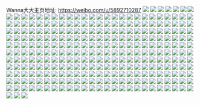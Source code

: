 Wanna大大主页地址: https://weibo.com/u/5892710287 
![](https://wx4.sinaimg.cn/mw2000/006qNd8jly1h8zpxwrls0j31gg1xyqv5.jpg) 
![](https://wx4.sinaimg.cn/mw2000/006qNd8jly1h8zpxva4y8j32c0340u0y.jpg) 
![](https://wx4.sinaimg.cn/mw2000/006qNd8jly1h8zpxtcmmqj30zo1bkqv5.jpg) 
![](https://wx4.sinaimg.cn/mw2000/006qNd8jly1h8zpxylx98j32182pn1kz.jpg) 
![](https://wx4.sinaimg.cn/mw2000/006qNd8jly1h8wp1pun00j32c03401kz.jpg) 
![](https://wx4.sinaimg.cn/mw2000/006qNd8jly1h8s0xemjb5j32c0340e84.jpg) 
![](https://wx4.sinaimg.cn/mw2000/006qNd8jly1h8s0x47h7bj333z33zb2a.jpg) 
![](https://wx4.sinaimg.cn/mw2000/006qNd8jly1h8ro62zjf2j30k00zkgre.jpg) 
![](https://wx4.sinaimg.cn/mw2000/006qNd8jly1h8k09pemhfj32c02c17wk.jpg) 
![](https://wx4.sinaimg.cn/mw2000/006qNd8jly1h8k0b7bqfuj32c02c0kjm.jpg) 
![](https://wx4.sinaimg.cn/mw2000/006qNd8jly1h8k0ccp0pvj30u00u0wnk.jpg) 
![](https://wx4.sinaimg.cn/mw2000/006qNd8jly1h8jzmt9qzsj32by31gqv9.jpg) 
![](https://wx4.sinaimg.cn/mw2000/006qNd8jly1h8jzmxlomkj32by340x6p.jpg) 
![](https://wx4.sinaimg.cn/mw2000/006qNd8jly1h8jzmqhbyxj32c0340kjn.jpg) 
![](https://wx4.sinaimg.cn/mw2000/006qNd8jly1h8jzrw827fj32ax2axhdv.jpg) 
![](https://wx4.sinaimg.cn/mw2000/006qNd8jly1h8jzml50j4j333z33zx6r.jpg) 
![](https://wx4.sinaimg.cn/mw2000/006qNd8jly1h8jzmurwofj333z2bzhdv.jpg) 
![](https://wx4.sinaimg.cn/mw2000/006qNd8jly1h8cronz9muj32i827qhdv.jpg) 
![](https://wx4.sinaimg.cn/mw2000/006qNd8jly1h8cropm8lpj32yd2yeu0y.jpg) 
![](https://wx4.sinaimg.cn/mw2000/006qNd8jly1h8crow7cbtj32al2alu0y.jpg) 
![](https://wx4.sinaimg.cn/mw2000/006qNd8jly1h8crou4opgj32c027cb2a.jpg) 
![](https://wx4.sinaimg.cn/mw2000/006qNd8jly1h8crpb07tvj32vy2orhdt.jpg) 
![](https://wx4.sinaimg.cn/mw2000/006qNd8jly1h8crp0srfvj32c01pjqv6.jpg) 
![](https://wx4.sinaimg.cn/mw2000/006qNd8jly1h8cros56zfj32az2azx6q.jpg) 
![](https://wx4.sinaimg.cn/mw2000/006qNd8jly1h8croy8isdj333z2bzx6r.jpg) 
![](https://wx4.sinaimg.cn/mw2000/006qNd8jly1h8crp2kp3bj329b29bb2a.jpg) 
![](https://wx4.sinaimg.cn/mw2000/006qNd8jly1h8a89lmy5lj32c026px6q.jpg) 
![](https://wx4.sinaimg.cn/mw2000/006qNd8jly1h8a89kq96aj33402c0b2d.jpg) 
![](https://wx4.sinaimg.cn/mw2000/006qNd8jly1h8a89jhdp0j32ap20ex6p.jpg) 
![](https://wx4.sinaimg.cn/mw2000/006qNd8jly1h898u2m3rmj31nw19re81.jpg) 
![](https://wx4.sinaimg.cn/mw2000/006qNd8jly1h898tuffcij329x29xb2a.jpg) 
![](https://wx4.sinaimg.cn/mw2000/006qNd8jly1h898tv1oaej30zk0xk7mk.jpg) 
![](https://wx4.sinaimg.cn/mw2000/006qNd8jly1h89c4131erj30ye12wwyw.jpg) 
![](https://wx4.sinaimg.cn/mw2000/006qNd8jly1h89c42rqpkj31xu1xue81.jpg) 
![](https://wx4.sinaimg.cn/mw2000/006qNd8jly1h89c4074lhj32c02c0x6q.jpg) 
![](https://wx4.sinaimg.cn/mw2000/006qNd8jly1h898tyar7bj32c02c0npe.jpg) 
![](https://wx4.sinaimg.cn/mw2000/006qNd8jly1h898tx433vj32bb2bcb2b.jpg) 
![](https://wx4.sinaimg.cn/mw2000/006qNd8jly1h898ttarhfj32b12b14qq.jpg) 
![](https://wx4.sinaimg.cn/mw2000/006qNd8jly1h82p7oycpyj32c0340u0y.jpg) 
![](https://wx4.sinaimg.cn/mw2000/006qNd8jly1h82qu8ezyvj33402c0hdw.jpg) 
![](https://wx4.sinaimg.cn/mw2000/006qNd8jly1h82p7trrzoj32c033y1kz.jpg) 
![](https://wx4.sinaimg.cn/mw2000/006qNd8jly1h82p849i4cj32c0340kjm.jpg) 
![](https://wx4.sinaimg.cn/mw2000/006qNd8jly1h82p9tmq92j33402c0u0x.jpg) 
![](https://wx4.sinaimg.cn/mw2000/006qNd8jly1h82pcp17lcj32c0340kjn.jpg) 
![](https://wx4.sinaimg.cn/mw2000/006qNd8jly1h82qw8pjv8j32c02c0e83.jpg) 
![](https://wx4.sinaimg.cn/mw2000/006qNd8jly1h82p7jse3rj32c035i4qt.jpg) 
![](https://wx4.sinaimg.cn/mw2000/006qNd8jly1h82qyyrlrtj334022oqva.jpg) 
![](https://wx4.sinaimg.cn/mw2000/006qNd8jly1h80ygq5hd7j334022okjm.jpg) 
![](https://wx4.sinaimg.cn/mw2000/006qNd8jly1h80ygnm7otj32bc2bce82.jpg) 
![](https://wx4.sinaimg.cn/mw2000/006qNd8jly1h80ygovld3j333z2bzkjm.jpg) 
![](https://wx4.sinaimg.cn/mw2000/006qNd8jly1h80ykf9vwnj333z2bzhdv.jpg) 
![](https://wx4.sinaimg.cn/mw2000/006qNd8jly1h80ykgq4vkj32bk2bkhdu.jpg) 
![](https://wx4.sinaimg.cn/mw2000/006qNd8jly1h80yltrymjj32c027nx6p.jpg) 
![](https://wx4.sinaimg.cn/mw2000/006qNd8jly1h7wyroh94sj32by2bo7wi.jpg) 
![](https://wx4.sinaimg.cn/mw2000/006qNd8jly1h7wyrn9c58j32c03401ky.jpg) 
![](https://wx4.sinaimg.cn/mw2000/006qNd8jly1h7wyrm4qzvj333y2byu0y.jpg) 
![](https://wx4.sinaimg.cn/mw2000/006qNd8jly1h7ul5t2g3aj33402c0e81.jpg) 
![](https://wx4.sinaimg.cn/mw2000/006qNd8jly1h7ul5ofud7j33402c0x6s.jpg) 
![](https://wx4.sinaimg.cn/mw2000/006qNd8jly1h7ul734jjnj33402c0qv7.jpg) 
![](https://wx4.sinaimg.cn/mw2000/006qNd8jly1h7ul58xfutj32802you0z.jpg) 
![](https://wx4.sinaimg.cn/mw2000/006qNd8jly1h7ul516y2ej329x29xqv6.jpg) 
![](https://wx4.sinaimg.cn/mw2000/006qNd8jly1h7ul5fc6xpj32av20i1kz.jpg) 
![](https://wx4.sinaimg.cn/mw2000/006qNd8jly1h7ul4xcolvj33402c07wj.jpg) 
![](https://wx4.sinaimg.cn/mw2000/006qNd8jly1h7ul5iy5ruj33402c0hdv.jpg) 
![](https://wx4.sinaimg.cn/mw2000/006qNd8jly1h7ul5gydjqj33402c0kjm.jpg) 
![](https://wx4.sinaimg.cn/mw2000/006qNd8jly1h7th84p01ij3340340e86.jpg) 
![](https://wx4.sinaimg.cn/mw2000/006qNd8jly1h7th8hzewaj333z2bz7wi.jpg) 
![](https://wx4.sinaimg.cn/mw2000/006qNd8jly1h7th8gibttj32c02c0x6q.jpg) 
![](https://wx4.sinaimg.cn/mw2000/006qNd8jly1h7th8jm4k6j32c02c0qv5.jpg) 
![](https://wx4.sinaimg.cn/mw2000/006qNd8jly1h7th8lfbv8j33402c0e83.jpg) 
![](https://wx4.sinaimg.cn/mw2000/006qNd8jly1h7th8f44i0j333z33zqv7.jpg) 
![](https://wx4.sinaimg.cn/mw2000/006qNd8jly1h7th86i9ngj33402c0u0z.jpg) 
![](https://wx4.sinaimg.cn/mw2000/006qNd8jly1h7th8cygk3j324836ckjp.jpg) 
![](https://wx4.sinaimg.cn/mw2000/006qNd8jly1h7qq285xlwj327g1vvkjl.jpg) 
![](https://wx4.sinaimg.cn/mw2000/006qNd8jly1h7qq2c4gugj32802yo1l1.jpg) 
![](https://wx4.sinaimg.cn/mw2000/006qNd8jly1h7gfrlq9u0j329k29ku0x.jpg) 
![](https://wx4.sinaimg.cn/mw2000/006qNd8jly1h7g5d9e6lhj32c0299npd.jpg) 
![](https://wx4.sinaimg.cn/mw2000/006qNd8jly1h7g5deihhej315o1qu7wh.jpg) 
![](https://wx4.sinaimg.cn/mw2000/006qNd8jly1h7g5db47haj32c03407wi.jpg) 
![](https://wx4.sinaimg.cn/mw2000/006qNd8jly1h7g5dhmk2bj33402c07wh.jpg) 
![](https://wx4.sinaimg.cn/mw2000/006qNd8jly1h7g5dgs1uvj32802you0y.jpg) 
![](https://wx4.sinaimg.cn/mw2000/006qNd8jly1h7g5mx31haj33402c0u0y.jpg) 
![](https://wx4.sinaimg.cn/mw2000/006qNd8jly1h7fd7gx8awj33402c0b2c.jpg) 
![](https://wx4.sinaimg.cn/mw2000/006qNd8jly1h7fdfehzqdj32ba2ba4qq.jpg) 
![](https://wx4.sinaimg.cn/mw2000/006qNd8jly1h7fiq1hxauj329t29t1ky.jpg) 
![](https://wx4.sinaimg.cn/mw2000/006qNd8jly1h7fd7iupwtj33402c04qs.jpg) 
![](https://wx4.sinaimg.cn/mw2000/006qNd8jly1h7fd7qlyj5j32a32a37wi.jpg) 
![](https://wx4.sinaimg.cn/mw2000/006qNd8jly1h7fdany15ej336c36c1kx.jpg) 
![](https://wx4.sinaimg.cn/mw2000/006qNd8jly1h7fd9yf4ktj336c36chdt.jpg) 
![](https://wx4.sinaimg.cn/mw2000/006qNd8jly1h7fdhzit3zj324836cqv6.jpg) 
![](https://wx4.sinaimg.cn/mw2000/006qNd8jly1h7fiou3tcoj33402c0x6s.jpg) 
![](https://wx4.sinaimg.cn/mw2000/006qNd8jly1h7bu3b86yrj3341341x6q.jpg) 
![](https://wx4.sinaimg.cn/mw2000/006qNd8jly1h77bkqs9dmj31400u07wh.jpg) 
![](https://wx4.sinaimg.cn/mw2000/006qNd8jly1h77adz1wjpj32c0340u0z.jpg) 
![](https://wx4.sinaimg.cn/mw2000/006qNd8jly1h77bjp8am4j32ax2ax4qs.jpg) 
![](https://wx4.sinaimg.cn/mw2000/006qNd8jly1h77bjm86poj33402c0kjn.jpg) 
![](https://wx4.sinaimg.cn/mw2000/006qNd8jly1h77bjjj1gcj33402c0b2b.jpg) 
![](https://wx4.sinaimg.cn/mw2000/006qNd8jly1h77bdkxl1oj329s29snpe.jpg) 
![](https://wx4.sinaimg.cn/mw2000/006qNd8jly1h77bdhxry4j33402c0u10.jpg) 
![](https://wx4.sinaimg.cn/mw2000/006qNd8jly1h77blufwsnj33402c0x6r.jpg) 
![](https://wx4.sinaimg.cn/mw2000/006qNd8jly1h77bmej7boj333z2bzqv7.jpg) 
![](https://wx4.sinaimg.cn/mw2000/006qNd8jly1h73pnus84ej32c02c1npe.jpg) 
![](https://wx4.sinaimg.cn/mw2000/006qNd8jly1h70jbmu7wej33402c0b2b.jpg) 
![](https://wx4.sinaimg.cn/mw2000/006qNd8jly1h70jbpmv3pj33402c0u0z.jpg) 
![](https://wx4.sinaimg.cn/mw2000/006qNd8jgy3h70ftd9xz0j316o1kw1kx.jpg) 
![](https://wx4.sinaimg.cn/mw2000/006qNd8jgy3h70ftd6lswj316o1kwtz7.jpg) 
![](https://wx4.sinaimg.cn/mw2000/006qNd8jly1h6yq52k3wnj30zq25a49r.jpg) 
![](https://wx4.sinaimg.cn/mw2000/006qNd8jly1h6ujewl2quj32802yoqg4.jpg) 
![](https://wx4.sinaimg.cn/mw2000/006qNd8jly1h6rs1vqfvwj32bz23jhdu.jpg) 
![](https://wx4.sinaimg.cn/mw2000/006qNd8jly1h6rs1znprzj32al2al4qq.jpg) 
![](https://wx4.sinaimg.cn/mw2000/006qNd8jly1h6s901gb31j33402c0kjm.jpg) 
![](https://wx4.sinaimg.cn/mw2000/006qNd8jly1h6rs1sgf03j33402c0e82.jpg) 
![](https://wx4.sinaimg.cn/mw2000/006qNd8jly1h6rs1twwqoj33402c07wj.jpg) 
![](https://wx4.sinaimg.cn/mw2000/006qNd8jly1h6rs23nj4cj33402c0u0x.jpg) 
![](https://wx4.sinaimg.cn/mw2000/006qNd8jly1h6rs22i8hej327m27mb2a.jpg) 
![](https://wx4.sinaimg.cn/mw2000/006qNd8jly1h6rs216dngj32bz2bz4qq.jpg) 
![](https://wx4.sinaimg.cn/mw2000/006qNd8jly1h6s903b5jkj30xe0u4tnq.jpg) 
![](https://wx4.sinaimg.cn/mw2000/006qNd8jly1h6kzq8a5tzj30zo2567mz.jpg) 
![](https://wx4.sinaimg.cn/mw2000/006qNd8jly1h631cpkwvqj32az2azkjn.jpg) 
![](https://wx4.sinaimg.cn/mw2000/006qNd8jly1h631ghfq24j31jz1jz7wh.jpg) 
![](https://wx4.sinaimg.cn/mw2000/006qNd8jly1h631d08u1bj32kj2bzkjm.jpg) 
![](https://wx4.sinaimg.cn/mw2000/006qNd8jly1h631cw9n9cj32ay2ayu0x.jpg) 
![](https://wx4.sinaimg.cn/mw2000/006qNd8jly1h631la8ou9j33402c0e82.jpg) 
![](https://wx4.sinaimg.cn/mw2000/006qNd8jly1h631d5c0l8j32az2azqv5.jpg) 
![](https://wx4.sinaimg.cn/mw2000/006qNd8jly1h631d8c67uj32ay2ay7wi.jpg) 
![](https://wx4.sinaimg.cn/mw2000/006qNd8jly1h631da0u6dj32az2az7wi.jpg) 
![](https://wx4.sinaimg.cn/mw2000/006qNd8jly1h631dj1hgaj333z2bzu10.jpg) 
![](https://wx4.sinaimg.cn/mw2000/006qNd8jly1h5j3nv56zmj30u014044d.jpg) 
![](https://wx4.sinaimg.cn/mw2000/006qNd8jly1h4yktxoyupj30u00u0grh.jpg) 
![](https://wx4.sinaimg.cn/mw2000/006qNd8jly1h4yl2pktssj31400u0wit.jpg) 
![](https://wx4.sinaimg.cn/mw2000/006qNd8jly1h4yl2pxrxuj30vs0u0wo4.jpg) 
![](https://wx4.sinaimg.cn/mw2000/006qNd8jly1h4ldzhii7aj33402c0kjm.jpg) 
![](https://wx4.sinaimg.cn/mw2000/006qNd8jly1h4fkjwl0vnj33402c01kz.jpg) 
![](https://wx4.sinaimg.cn/mw2000/006qNd8jly1h1z1nvcblnj32802yohdv.jpg) 
![](https://wx4.sinaimg.cn/mw2000/006qNd8jly1h1z129quylj32yo280x6q.jpg) 
![](https://wx4.sinaimg.cn/mw2000/006qNd8jly1h1z1oib432j30vn15uwiy.jpg) 
![](https://wx4.sinaimg.cn/mw2000/006qNd8jly1h1ab4ns0rnj32802yox6q.jpg) 
![](https://wx4.sinaimg.cn/mw2000/006qNd8jly1h1ab4mg44ij32c03401ky.jpg) 
![](https://wx4.sinaimg.cn/mw2000/006qNd8jly1h1ab4ov1tdj32c02c1npd.jpg) 
![](https://wx4.sinaimg.cn/mw2000/006qNd8jly1h0sdsdhmntj30zd0hggqg.jpg) 
![](https://wx4.sinaimg.cn/mw2000/006qNd8jly1h01os4b01ij32802yo1kz.jpg) 
![](https://wx4.sinaimg.cn/mw2000/006qNd8jly1h01os7b6apj32802yo4qr.jpg) 
![](https://wx4.sinaimg.cn/mw2000/006qNd8jly1gzheow9uhgj32c03404qr.jpg) 
![](https://wx4.sinaimg.cn/mw2000/006qNd8jly1gz5a3ykpodj32c0340hdu.jpg) 
![](https://wx4.sinaimg.cn/mw2000/006qNd8jly1gz5a41p1gzj32c03404qt.jpg) 
![](https://wx4.sinaimg.cn/mw2000/006qNd8jly1gz5a3wyoghj32c0340u10.jpg) 
![](https://wx4.sinaimg.cn/mw2000/006qNd8jly1gz5a42zolaj32yo280u0y.jpg) 
![](https://wx4.sinaimg.cn/mw2000/006qNd8jly1gz5a45iydyj32802yohdu.jpg) 
![](https://wx4.sinaimg.cn/mw2000/006qNd8jly1gz5a44dawlj32yo280u0y.jpg) 
![](https://wx4.sinaimg.cn/mw2000/006qNd8jly3gyy9mbh663j316o1kwavn.jpg) 
![](https://wx4.sinaimg.cn/mw2000/006qNd8jly3gyy9maq70bj316o1kw1hq.jpg) 
![](https://wx4.sinaimg.cn/mw2000/006qNd8jly3gyy9mbi7jmj316o1kw7uw.jpg) 
![](https://wx4.sinaimg.cn/mw2000/006qNd8jly3gyy9mbzuauj316o1kwhb0.jpg) 
![](https://wx4.sinaimg.cn/mw2000/006qNd8jly3gyy9mch3pvj316o1kwqqd.jpg) 
![](https://wx4.sinaimg.cn/mw2000/006qNd8jly3gyy9mchh6oj316o1kw7rr.jpg) 
![](https://wx4.sinaimg.cn/mw2000/006qNd8jly3gyy9mcu5lcj316o1kw1he.jpg) 
![](https://wx4.sinaimg.cn/mw2000/006qNd8jly3gyy9md8vp0j316o1kw1by.jpg) 
![](https://wx4.sinaimg.cn/mw2000/006qNd8jly3gyy9mdj1nqj316o1kwnhd.jpg) 
![](https://wx4.sinaimg.cn/mw2000/006qNd8jly3gyuwhqpk4vj316o1kw1kx.jpg) 
![](https://wx4.sinaimg.cn/mw2000/006qNd8jly3gyuwhqtw36j316o1kw4qp.jpg) 
![](https://wx4.sinaimg.cn/mw2000/006qNd8jly3gyuwhqspu7j316o1kwx6e.jpg) 
![](https://wx4.sinaimg.cn/mw2000/006qNd8jly3gyuwhs9wpcj316o1kw1kx.jpg) 
![](https://wx4.sinaimg.cn/mw2000/006qNd8jly3gyuwhsb5jrj316o1kw4p9.jpg) 
![](https://wx4.sinaimg.cn/mw2000/006qNd8jly3gyuwhsdrfdj316o1kw1kx.jpg) 
![](https://wx4.sinaimg.cn/mw2000/006qNd8jly1gymjxy6pqqj31su1suqv5.jpg) 
![](https://wx4.sinaimg.cn/mw2000/006qNd8jly1gyepcto4t8j3220220b2a.jpg) 
![](https://wx4.sinaimg.cn/mw2000/006qNd8jly1gw5l42xobzj32802yokjm.jpg) 
![](https://wx4.sinaimg.cn/mw2000/006qNd8jly1gw5l3y8dzsj32802yohdu.jpg) 
![](https://wx4.sinaimg.cn/mw2000/006qNd8jly1gvhkr49y8bj31400u010d.jpg) 
![](https://wx4.sinaimg.cn/mw2000/006qNd8jly1gu4wyjrtdxj32c02c0x6q.jpg) 
![](https://wx4.sinaimg.cn/mw2000/006qNd8jly1gu4wyih759j32c0340u0z.jpg) 
![](https://wx4.sinaimg.cn/mw2000/006qNd8jly1gu4wyl652ej32c02c04qr.jpg) 
![](https://wx4.sinaimg.cn/mw2000/006qNd8jly1gtum3gbo59j313u0tujzp.jpg) 
![](https://wx4.sinaimg.cn/mw2000/006qNd8jly1gsb0jp1cm0j33402c0kjm.jpg) 
![](https://wx4.sinaimg.cn/mw2000/006qNd8jly1gsb0jlkuaxj33402c0qv6.jpg) 
![](https://wx4.sinaimg.cn/mw2000/006qNd8jly1gsb0jrizi6j33402c0qv5.jpg) 
![](https://wx4.sinaimg.cn/mw2000/006qNd8jly1grmoliuko1j31hn1hnwq6.jpg) 
![](https://wx4.sinaimg.cn/mw2000/006qNd8jly1grmolihrpbj31hn1hn18v.jpg) 
![](https://wx4.sinaimg.cn/mw2000/006qNd8jly1gqrkff618xj30it0mv0w8.jpg) 
![](https://wx4.sinaimg.cn/mw2000/006qNd8jly1gqrkfex2spj30p00p00u2.jpg) 
![](https://wx4.sinaimg.cn/mw2000/006qNd8jly1gqrkffeey5j30p00p0wg8.jpg) 
![](https://wx4.sinaimg.cn/mw2000/006qNd8jly1gqrkffluzwj30p00p0gn6.jpg) 
![](https://wx4.sinaimg.cn/mw2000/006qNd8jly1gngyp9xesmj30yi1pcu0x.jpg) 
![](https://wx4.sinaimg.cn/mw2000/006qNd8jly1gnbwznhhynj32bb2bbu0x.jpg) 
![](https://wx4.sinaimg.cn/mw2000/006qNd8jly1gnbwzlj7oij33402c0hdv.jpg) 
![](https://wx4.sinaimg.cn/mw2000/006qNd8jly1gmnmr49dn3j33322bb4k4.jpg) 
![](https://wx4.sinaimg.cn/mw2000/006qNd8jly1gmnmtcksg9j33322bb1kz.jpg) 
![](https://wx4.sinaimg.cn/mw2000/006qNd8jly1gmaps2ym4aj31cc1ccwxd.jpg) 
![](https://wx4.sinaimg.cn/mw2000/006qNd8jly1gmaps7mmo4j31qf1attnx.jpg) 
![](https://wx4.sinaimg.cn/mw2000/006qNd8jly1gmaps8xpbmj31ud188qja.jpg) 
![](https://wx4.sinaimg.cn/mw2000/006qNd8jly1gmaps65kmpj31px1afnos.jpg) 
![](https://wx4.sinaimg.cn/mw2000/006qNd8jly1gm7ks5m9rhj32yk27unpd.jpg) 
![](https://wx4.sinaimg.cn/mw2000/006qNd8jly1gkwnjdhofsj33402c07wi.jpg) 
![](https://wx4.sinaimg.cn/mw2000/006qNd8jly1gkwnjfrzykj33402c0npd.jpg) 
![](https://wx4.sinaimg.cn/mw2000/006qNd8jly1gkwnjaelncj33402c0qv5.jpg) 
![](https://wx4.sinaimg.cn/mw2000/006qNd8jly1gkw3hn4ubrj30u0140dxi.jpg) 
![](https://wx4.sinaimg.cn/mw2000/006qNd8jly1gkw3hm6wh4j30u0140diu.jpg) 
![](https://wx4.sinaimg.cn/mw2000/006qNd8jly1gktqzixf5zj32bb2bbb2a.jpg) 
![](https://wx4.sinaimg.cn/mw2000/006qNd8jly1gktqzgyq9jj32bb2bbe81.jpg) 
![](https://wx4.sinaimg.cn/mw2000/006qNd8jly1gjnf3zwbduj33343341kx.jpg) 
![](https://wx4.sinaimg.cn/mw2000/006qNd8jly1gjkdzbawtbj31e811o120.jpg) 
![](https://wx4.sinaimg.cn/mw2000/006qNd8jly3gjazrdh2c7j31kw11xx6q.jpg) 
![](https://wx4.sinaimg.cn/mw2000/006qNd8jly1gj58tjam9kj33402c0b2a.jpg) 
![](https://wx4.sinaimg.cn/mw2000/006qNd8jly1gisqfkm66vj32c01r0ka4.jpg) 
![](https://wx4.sinaimg.cn/mw2000/006qNd8jly1gisqfl10apj32c01qz15j.jpg) 
![](https://wx4.sinaimg.cn/mw2000/006qNd8jly1gisqfme31pj33402c0hdv.jpg) 
![](https://wx4.sinaimg.cn/mw2000/006qNd8jly1giav8mchwwj30j60j6q3g.jpg) 
![](https://wx4.sinaimg.cn/mw2000/006qNd8jly1giav8mqa72j30j60j6t9p.jpg) 
![](https://wx4.sinaimg.cn/mw2000/006qNd8jly1giav8n2sobj30j60j6dgj.jpg) 
![](https://wx4.sinaimg.cn/mw2000/006qNd8jly1giav8lw8ryj30j60j6js6.jpg) 
![](https://wx4.sinaimg.cn/mw2000/006qNd8jly1giav8ojs5wj30j60j63zi.jpg) 
![](https://wx4.sinaimg.cn/mw2000/006qNd8jly1giav8ov6c6j30j60j6750.jpg) 
![](https://wx4.sinaimg.cn/mw2000/006qNd8jly1giav8p5ufmj30j60j6js3.jpg) 
![](https://wx4.sinaimg.cn/mw2000/006qNd8jly1giav8pgf6mj30j60j63z9.jpg) 
![](https://wx4.sinaimg.cn/mw2000/006qNd8jly1getgh0sk6oj32c02qfqv5.jpg) 
![](https://wx4.sinaimg.cn/mw2000/006qNd8jly1gerrfm446lj30dw07ujs0.jpg) 
![](https://wx4.sinaimg.cn/mw2000/006qNd8jly1gejs06201ej31hc0u04hi.jpg) 
![](https://wx4.sinaimg.cn/mw2000/006qNd8jly1gehg768x3lj30k00io7ag.jpg) 
![](https://wx4.sinaimg.cn/mw2000/006qNd8jly1gedxcg3lqvj31w02iox6q.jpg) 
![](https://wx4.sinaimg.cn/mw2000/006qNd8jly1gdnarjiqxvj30yi1pcqv5.jpg) 
![](https://wx4.sinaimg.cn/mw2000/006qNd8jly1gd1brdy73cj30dd083n07.jpg) 
![](https://wx4.sinaimg.cn/mw2000/006qNd8jly1gcwxi1rdtuj30j606gq4g.jpg) 
![](https://wx4.sinaimg.cn/mw2000/006qNd8jly1gblic8g8hij31pc0yie83.jpg) 
![](https://wx4.sinaimg.cn/mw2000/006qNd8jly1gblic6z8j5j31pc0yinpl.jpg) 
![](https://wx4.sinaimg.cn/mw2000/006qNd8jly3gb5ekyxmrsj30zk0zk4qp.jpg) 
![](https://wx4.sinaimg.cn/mw2000/006qNd8jly3gb5ekz1n6uj30zk0zk1kx.jpg) 
![](https://wx4.sinaimg.cn/mw2000/006qNd8jly1g9w268qihhj32c033zkjp.jpg) 
![](https://wx4.sinaimg.cn/mw2000/006qNd8jly1g9w267d029j32c033zqv8.jpg) 
![](https://wx4.sinaimg.cn/mw2000/006qNd8jly1g9w2699v20j30pk0v0n00.jpg) 
![](https://wx4.sinaimg.cn/mw2000/006qNd8jly1g9t4xciw83j33402c0b2b.jpg) 
![](https://wx4.sinaimg.cn/mw2000/006qNd8jly1g9t4xdbi3cj31400u048n.jpg) 
![](https://wx4.sinaimg.cn/mw2000/006qNd8jly1g9t510ei6fj32c0340qv6.jpg) 
![](https://wx4.sinaimg.cn/mw2000/006qNd8jly1g9qk9vmr9rj3149148e82.jpg) 
![](https://wx4.sinaimg.cn/mw2000/006qNd8jly1g9qk9sc78kj32c0340e86.jpg) 
![](https://wx4.sinaimg.cn/mw2000/006qNd8jly1g9qk9u65p6j33402c0x6p.jpg) 
![](https://wx4.sinaimg.cn/mw2000/006qNd8jly1g9hmpvu7rzj325q1mbh8v.jpg) 
![](https://wx4.sinaimg.cn/mw2000/006qNd8jly1g9hmpy4t1qj31e01uodzd.jpg) 
![](https://wx4.sinaimg.cn/mw2000/006qNd8jly1g9hmpx9ospj31mb1mbh6w.jpg) 
![](https://wx4.sinaimg.cn/mw2000/006qNd8jly1g9hmpw9y14j31mb25qtww.jpg) 
![](https://wx4.sinaimg.cn/mw2000/006qNd8jly1g9eneohuqdj32nc1hn1ky.jpg) 
![](https://wx4.sinaimg.cn/mw2000/006qNd8jly1g8s8b8kdknj31cc1cce82.jpg) 
![](https://wx4.sinaimg.cn/mw2000/006qNd8jly1g8s8bafzj3j33402c04qt.jpg) 
![](https://wx4.sinaimg.cn/mw2000/006qNd8jly1g8s8bbukxxj31sg1cc4qr.jpg) 
![](https://wx4.sinaimg.cn/mw2000/006qNd8jly1g8nfinfwwqj329t2wjqv7.jpg) 
![](https://wx4.sinaimg.cn/mw2000/006qNd8jly1g8n2214qowj33402c0x6q.jpg) 
![](https://wx4.sinaimg.cn/mw2000/006qNd8jly1g8n21ri412j32c0340hdt.jpg) 
![](https://wx4.sinaimg.cn/mw2000/006qNd8jly1g8f0fzr06ej31ho1zke81.jpg) 
![](https://wx4.sinaimg.cn/mw2000/006qNd8jly1g83yev7qizj33402c07wj.jpg) 
![](https://wx4.sinaimg.cn/mw2000/006qNd8jly1g83yf1x6sgj32c0340b2a.jpg) 
![](https://wx4.sinaimg.cn/mw2000/006qNd8jly1g83yetvngbj32c0340qv9.jpg) 
![](https://wx4.sinaimg.cn/mw2000/006qNd8jly1g83yesc6vgj32c03404qt.jpg) 
![](https://wx4.sinaimg.cn/mw2000/006qNd8jly1g83yep26tvj33402c0npf.jpg) 
![](https://wx4.sinaimg.cn/mw2000/006qNd8jly1g83yx9asdrj31400u01ky.jpg) 
![](https://wx4.sinaimg.cn/mw2000/006qNd8jly1g83yzvto4rj31400u07wh.jpg) 
![](https://wx4.sinaimg.cn/mw2000/006qNd8jly1g83yewowf9j33402c0kjp.jpg) 
![](https://wx4.sinaimg.cn/mw2000/006qNd8jly1g83yf0q02yj32c0340b2d.jpg) 
![](https://wx4.sinaimg.cn/mw2000/006qNd8jly1g7xr3ydhpnj31ho1zk1kx.jpg) 
![](https://wx4.sinaimg.cn/mw2000/006qNd8jly1g7xr7fk97pj30ls0ekq2v.jpg) 
![](https://wx4.sinaimg.cn/mw2000/006qNd8jly1g7xr3xd95qj31cc1mkas0.jpg) 
![](https://wx4.sinaimg.cn/mw2000/006qNd8jly1g7xr7fuewgj30ls0ekgli.jpg) 
![](https://wx4.sinaimg.cn/mw2000/006qNd8jly1g7xr415dssj31ho1zkkjl.jpg) 
![](https://wx4.sinaimg.cn/mw2000/006qNd8jly1g7xr7g4icwj30ls0ekgli.jpg) 
![](https://wx4.sinaimg.cn/mw2000/006qNd8jly1g7xr3wit8uj31gl1rxb29.jpg) 
![](https://wx4.sinaimg.cn/mw2000/006qNd8jly1g7xr7fau40j30ls0ekgli.jpg) 
![](https://wx4.sinaimg.cn/mw2000/006qNd8jly1g7xr3zk0qaj31ho1zknot.jpg) 
![](https://wx4.sinaimg.cn/mw2000/006qNd8jly1g7wunugz7qj31qb1aq4qs.jpg) 
![](https://wx4.sinaimg.cn/mw2000/006qNd8jly1g7wunq3iboj31ci10d7wi.jpg) 
![](https://wx4.sinaimg.cn/mw2000/006qNd8jly1g7wunvy3djj31nx17d1kx.jpg) 
![](https://wx4.sinaimg.cn/mw2000/006qNd8jly1g7wuo0bmjaj314v1io7wk.jpg) 
![](https://wx4.sinaimg.cn/mw2000/006qNd8jly1g7wunmn5s6j31cc1sg1l1.jpg) 
![](https://wx4.sinaimg.cn/mw2000/006qNd8jly1g7wuodyfx0j31721pnx6r.jpg) 
![](https://wx4.sinaimg.cn/mw2000/006qNd8jly1g7wuo9zlv9j31ok19fkjm.jpg) 
![](https://wx4.sinaimg.cn/mw2000/006qNd8jly1g7wuo4cigij31g3132x6r.jpg) 
![](https://wx4.sinaimg.cn/mw2000/006qNd8jly1g7wuo6wfewj31d21121ky.jpg) 
![](https://wx4.sinaimg.cn/mw2000/006qNd8jly1g7tjxxkz8yj325q1mb7q1.jpg) 
![](https://wx4.sinaimg.cn/mw2000/006qNd8jly1g7tjy6jxx0j325q1mbwym.jpg) 
![](https://wx4.sinaimg.cn/mw2000/006qNd8jly1g7tjy3kreqj325q1mbauo.jpg) 
![](https://wx4.sinaimg.cn/mw2000/006qNd8jly1g7tk5qv1b2j325q1mbaww.jpg) 
![](https://wx4.sinaimg.cn/mw2000/006qNd8jly1g7tlqv1lmij31ho149gyo.jpg) 
![](https://wx4.sinaimg.cn/mw2000/006qNd8jly1g7tjxtkajmj31zk1hoqod.jpg) 
![](https://wx4.sinaimg.cn/mw2000/006qNd8jly1g7ne73eyayj32c0340u0y.jpg) 
![](https://wx4.sinaimg.cn/mw2000/006qNd8jly1g7nes9eotzj31cc1sg7wj.jpg) 
![](https://wx4.sinaimg.cn/mw2000/006qNd8jly1g7ne72ghsfj31ho1zknpd.jpg) 
![](https://wx4.sinaimg.cn/mw2000/006qNd8jly1g7ne6zygu2j32c033z4qs.jpg) 
![](https://wx4.sinaimg.cn/mw2000/006qNd8jly1g7hzup1vksj33402c04qq.jpg) 
